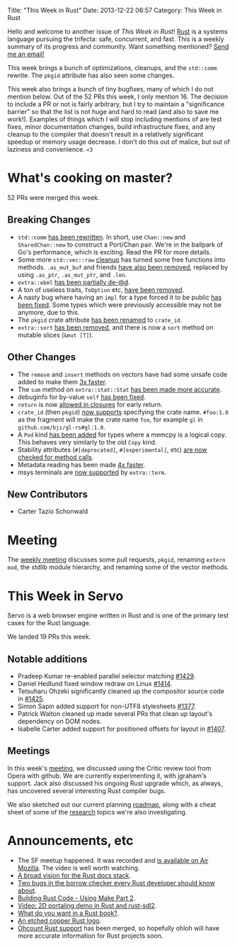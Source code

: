 Title: "This Week in Rust"
Date: 2013-12-22 06:57
Category: This Week in Rust

Hello and welcome to another issue of *This Week in Rust*!
[Rust](http://rust-lang.org) is a systems language pursuing the trifecta:
safe, concurrent, and fast. This is a weekly summary of its progress and
community. Want something mentioned? [Send me an
email!](mailto:corey@octayn.net?subject=This%20Week%20in%20Rust%20Suggestion)

This week brings a bunch of optimizations, cleanups, and the `std::comm`
rewrite. The `pkgid` attribute has also seen some changes.

<!-- more -->

This week also brings a bunch of tiny bugfixes, many of which I do not mention
below. Out of the 52 PRs this week, I only mention 16. The decision to include
a PR or not is fairly arbitrary, but I try to maintain a "significance
barrier" so that the list is not huge and hard to read (and also to save me
work!). Examples of things which I will stop including mentions of are test
fixes, minor documentation changes, build infrastructure fixes, and any
cleanup to the compiler that doesn't result in a relatively significant
speedup or memory usage decrease. I don't do this out of malice, but out of
laziness and convenience. `<3`

# What's cooking on master?

52 PRs were merged this week.

## Breaking Changes

- `std::comm` [has been
rewritten](https://github.com/mozilla/rust/pull/10830). In short, use
`Chan::new` and `SharedChan::new` to construct a Port/Chan pair. We're in the
ballpark of Go's performance, which is exciting. Read the PR for more details.
- Some more `std::vec::raw`
[cleanup](https://github.com/mozilla/rust/pull/10996) has turned some free
functions into methods. `.as_mut_buf` and friends [have also been
removed](https://github.com/mozilla/rust/pull/11029), replaced by using
`.as_ptr`, `.as_mut_ptr`, and `.len`.
- `extra::ebml` [has been partially
de-@d](https://github.com/mozilla/rust/pull/11057).
- A ton of useless traits, `ToOption` etc,  [have been
removed](https://github.com/mozilla/rust/pull/10967).
- A nasty bug where having an `impl` for a type forced it to be public [has
been fixed](https://github.com/mozilla/rust/pull/11019). Some types which were
previously accessible may not be anymore, due to this.
- The `pkgid` crate attribute [has been
renamed](https://github.com/mozilla/rust/pull/11041) to `crate_id`.
- `extra::sort` [has been
removed](https://github.com/mozilla/rust/pull/11064), and there is now a
`sort` method on mutable slices (`&mut [T]`).

## Other Changes

- The `remove` and `insert` methods on vectors have had some unsafe code added
to make them [3x faster](https://github.com/mozilla/rust/pull/11061).
- The `sum` method on `extra::stat::Stat` [has been made more
accurate](https://github.com/mozilla/rust/pull/10927).
- debuginfo for by-value `self` [has been
fixed](https://github.com/mozilla/rust/pull/11033).
- `return` is now [allowed in
closures](https://github.com/mozilla/rust/pull/11024) for early return.
- `crate_id` (then `pkgid`) [now
supports](https://github.com/mozilla/rust/pull/10972) specifying the crate
name. `#foo:1.0` as the fragment will make the crate name `foo`, for example
`gl` in `github.com/bjz/gl-rs#gl:1.0`.
- A `Pod` kind [has been added](https://github.com/mozilla/rust/pull/10924)
for types where a memcpy is a logical copy. This behaves very similarly to the
old `Copy` kind.
- Stability attributes (`#[deprecated]`, `#[experimental]`, etc) [are now
checked for method calls](https://github.com/mozilla/rust/pull/10990).
- Metadata reading has been made [4x
faster](https://github.com/mozilla/rust/pull/11017).
- msys terminals are [now
supported](https://github.com/mozilla/rust/pull/11031) by `extra::term`.

## New Contributors

- Carter Tazio Schonwald

# Meeting

The [weekly
meeting](https://github.com/mozilla/rust/wiki/Meeting-weekly-2013-12-17)
discusses some pull requests, `pkgid`, renaming `extern mod`, the stdlib
module hierarchy, and renaming some of the vector methods.

# This Week in Servo
Servo is a web browser engine written in Rust and is one of the primary test
cases for the Rust language.

We landed 19 PRs this week.

## Notable additions
- Pradeep Kumar re-enabled parallel selector matching
[#1429](https://github.com/mozilla/servo/pull/1429).
- Daniel Hedlund fixed window redraw on Linux
[#1414](https://github.com/mozilla/servo/pull/1414).
- Tetsuharu Ohzeki significantly cleaned up the compositor source code in
[#1425](https://github.com/mozilla/servo/pull/1425).
- Simon Sapin added support for non-UTF8 stylesheets
[#1377](https://github.com/mozilla/servo/pull/1377).
- Patrick Walton cleaned up made several PRs that clean up layout's dependency
on DOM nodes.
- Isabelle Carter added support for positioned offsets for layout in
[#1407](https://github.com/mozilla/servo/pull/1407).

## Meetings
In this week's
[meeting](https://github.com/mozilla/servo/wiki/Meeting-2013-12-16), we
discussed using the Critic review tool from Opera with github. We are
currently experimenting it, with jgraham's support. Jack also discussed his
ongoing Rust upgrade which, as always, has uncovered several interesting Rust
compiler bugs.

We also sketched out our current planning
[roadmap](https://github.com/mozilla/servo/wiki/Roadmap), along with a cheat
sheet of some of the
[research](https://github.com/mozilla/servo/wiki/Research) topics we're also
investigating.

# Announcements, etc

- The SF meetup happened. It was recorded and [is available on Air
Mozilla](https://air.mozilla.org/rust-meetup-december-2013/). The video is
well worth watching.
- [A broad vision for the Rust docs
stack](http://www.reddit.com/r/rust/comments/1t87a3/a_broad_vision_for_the_rust_docs_stack/).
- [Two bugs in the borrow checker every Rust developer should know
about](http://blog.ezyang.com/2013/12/two-bugs-in-the-borrow-checker-every-rust-developer-should-know-about/).
- [Building Rust Code - Using Make Part
2](http://metajack.im/2013/12/19/building-rust-code--using-make-part-2/).
- [Video: 2D portaling demo in Rust and
rust-sdl2](http://www.reddit.com/r/rust/comments/1tdw88/video_2d_portaling_demo_in_rust_rustsdl2/).
- [What do you want in a Rust
book?](http://www.reddit.com/r/rust/comments/1teet8/what_do_you_want_in_a_rust_book/).
- [An etched copper Rust
logo](http://www.reddit.com/r/rust/comments/1tcat1/i_etched_myself_a_rust_logo/).
- [Ohcount Rust support](https://github.com/blackducksw/ohcount/pull/30) has
been merged, so hopefully ohloh will have more accurate information for Rust
projects soon.
